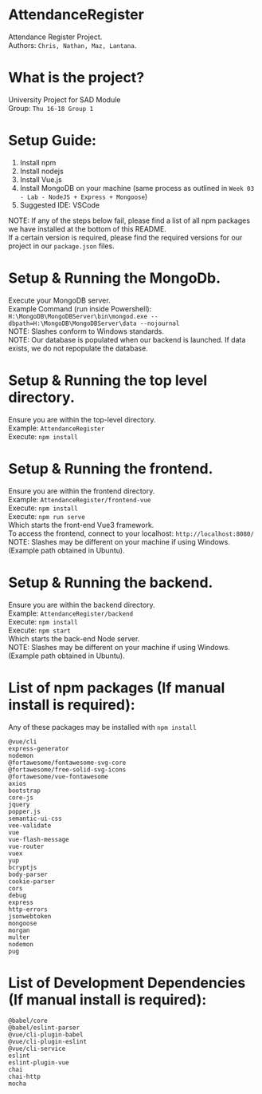 # AttendanceRegister
Attendance Register Project.<br />
Authors: ``Chris, Nathan, Maz, Lantana``.

# What is the project?
University Project for SAD Module<br />
Group: ``Thu 16-18 Group 1``

# Setup Guide:

1. Install npm
2. Install nodejs
3. Install Vue.js
4. Install MongoDB on your machine (same process as outlined in ``Week 03 - Lab - NodeJS + Express + Mongoose``)
5. Suggested IDE: VSCode

NOTE: If any of the steps below fail, please find a list of all npm packages we have installed at the bottom of this README.<br />
If a certain version is required, please find the required versions for our project in our ``package.json`` files.

# Setup & Running the MongoDb.
Execute your MongoDB server.<br />
Example Command (run inside Powershell): ``H:\MongoDB\MongoDBServer\bin\mongod.exe --dbpath=H:\MongoDB\MongoDBServer\data --nojournal``<br />
NOTE: Slashes conform to Windows standards.<br />
NOTE: Our database is populated when our backend is launched. If data exists, we do not repopulate the database.

# Setup & Running the top level directory.
Ensure you are within the top-level directory.<br />
Example: ``AttendanceRegister``<br />
Execute: ``npm install``<br />

# Setup & Running the frontend.

Ensure you are within the frontend directory.<br />
Example: ``AttendanceRegister/frontend-vue``<br />
Execute: ``npm install``<br />
Execute: ``npm run serve``<br />
Which starts the front-end Vue3 framework.<br />
To access the frontend, connect to your localhost: ``http://localhost:8080/``<br />
NOTE: Slashes may be different on your machine if using Windows. (Example path obtained in Ubuntu).

# Setup & Running the backend.
Ensure you are within the backend directory.<br />
Example: ``AttendanceRegister/backend``<br />
Execute: ``npm install``<br />
Execute: ``npm start``<br />
Which starts the back-end Node server.<br />
NOTE: Slashes may be different on your machine if using Windows. (Example path obtained in Ubuntu).

# List of npm packages (If manual install is required):
Any of these packages may be installed with ``npm install``
```
@vue/cli
express-generator
nodemon
@fortawesome/fontawesome-svg-core
@fortawesome/free-solid-svg-icons
@fortawesome/vue-fontawesome
axios
bootstrap
core-js
jquery
popper.js
semantic-ui-css
vee-validate
vue
vue-flash-message
vue-router
vuex
yup
bcryptjs
body-parser
cookie-parser
cors
debug
express
http-errors
jsonwebtoken
mongoose
morgan
multer
nodemon
pug
```

# List of Development Dependencies (If manual install is required):
```
@babel/core
@babel/eslint-parser
@vue/cli-plugin-babel
@vue/cli-plugin-eslint
@vue/cli-service
eslint
eslint-plugin-vue
chai
chai-http
mocha
```
